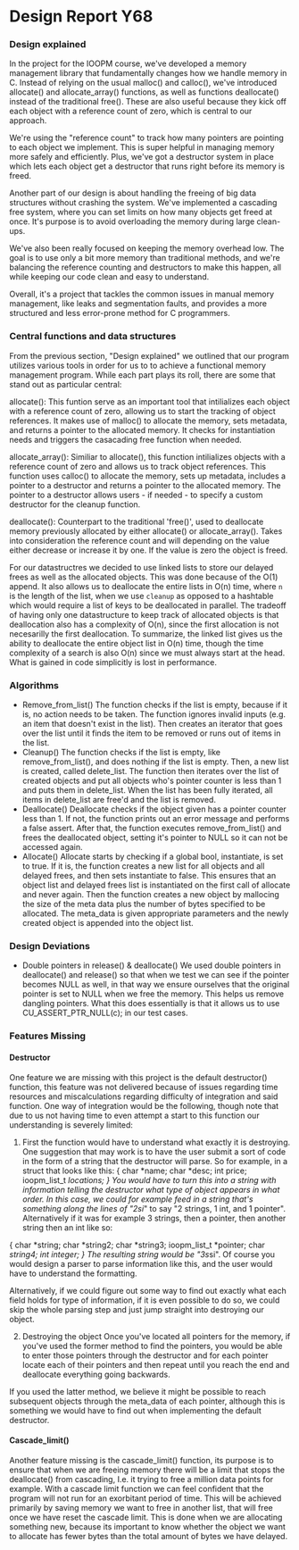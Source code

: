 # Design Report Y68

### Design explained
In the project for the IOOPM course, we've developed a memory management library that fundamentally changes how we handle memory in C. Instead of relying on the usual malloc() and calloc(), we've introduced allocate() and allocate_array() functions, as well as functions deallocate() instead of the traditional free(). These are also useful because they kick off each object with a reference count of zero, which is central to our approach.

We're using the "reference count" to track how many pointers are pointing to each object we implement. This is super helpful in managing memory more safely and efficiently. Plus, we've got a destructor system in place which lets each object get a destructor that runs right before its memory is freed.

Another part of our design is about handling the freeing of big data structures without crashing the system. We've implemented a cascading free system, where you can set limits on how many objects get freed at once. It's purpose is to avoid overloading the memory during large clean-ups.

We've also been really focused on keeping the memory overhead low. The goal is to use only a bit more memory than traditional methods, and we're balancing the reference counting and destructors to make this happen, all while keeping our code clean and easy to understand.

Overall, it's a project that tackles the common issues in manual memory management, like leaks and segmentation faults, and provides a more structured and less error-prone method for C programmers. 

### Central functions and data structures 

From the previous section, "Design explained" we outlined that our program utilizes various tools in order for us to to achieve a functional memory management program. While each part plays its roll, there are some that stand out as particular central: 

allocate(): 
This funtion serve as an important tool that intilializes each object with a reference count of zero, allowing us to start the tracking of object references. It makes use of malloc() to allocate the memory, sets metadata, and returns a pointer to the allocated memory. It checks for instantiation needs and triggers the casacading free function when needed.

allocate_array(): 
Similiar to allocate(), this function intilializes objects with a reference count of zero and allows us to track object references. This function uses calloc() to allocate the memory, sets up metadata, includes a pointer to a destructor and returns a pointer to the allocated memory. The pointer to a destructor allows users - if needed - to specify a custom destructor for the cleanup function.

deallocate(): 
Counterpart to the traditional 'free()', used to deallocate memory previously allocated by either allocate() or allocate_array(). Takes into consideration the reference count and will depending on the value either decrease or increase it by one. If the value is zero the object is freed.

For our datastructres we decided to use linked lists to store our delayed frees as well as the allocated objects. This was done because of the O(1) append. It also allows us to deallocate the entire lists in O(n) time, where `n` is the length of the list, when we use `cleanup` as opposed to a hashtable which would require a list of keys to be deallocated in parallel. The tradeoff of having only one datastructure to keep track of allocated objects is that deallocation also has a complexity of O(n), since the first allocation is not necesarilly the first deallocation. To summarize, the linked list gives us the ability to deallocate the entire object list in O(n) time, though the time complexity of a search is also O(n) since we must always start at the head. What is gained in code simplicitly is lost in performance. 

### Algorithms
- Remove_from_list()
The function checks if the list is empty, because if it is, no action needs to be taken. The function ignores invalid inputs (e.g. an item that doesn't exist in the list). Then creates an iterator that goes over the list until it finds the item to be removed or runs out of items in the list.
- Cleanup()
The function checks if the list is empty, like remove_from_list(), and does nothing if the list is empty. Then, a new list is created, called delete_list. The function then iterates over the list of created objects and put all objects who's pointer counter is less than 1 and puts them in delete_list. When the list has been fully iterated, all items in delete_list are free'd and the list is removed.
- Deallocate()
Deallocate checks if the object given has a pointer counter less than 1. If not, the function prints out an error message and performs a false assert. After that, the function executes remove_from_list() and frees the deallocated object, setting it's pointer to NULL so it can not be accessed again.
- Allocate()
Allocate starts by checking if a global bool, instantiate, is set to true. If it is, the function creates a new list for all objects and all delayed frees, and then sets instantiate to false. This ensures that an object list and delayed frees list is instantiated on the first call of allocate and never again. Then the function creates a new object by mallocing the size of the meta data plus the number of bytes specified to be allocated. The meta_data is given appropriate parameters and the newly created object is appended into the object list. 


### Design Deviations
- Double pointers in release() & deallocate()
We used double pointers in deallocate() and release() so that when we test we can see if the pointer becomes NULL as well, in that way we ensure ourselves that the original pointer is set to NULL when we free the memory. This helps us remove dangling pointers. What this does essentially is that it allows us to use CU_ASSERT_PTR_NULL(c); in our test cases. 

### Features Missing
#### Destructor 
One feature we are missing with this project is the default destructor() function, this feature was not delivered because of issues regarding time resources and miscalculations regarding difficulty of integration and said function. One way of integration would be the following, though note that due to us not having time to even attempt a start to this function our understanding is severely limited:

1. First the function would have to understand what exactly it is destroying. One suggestion that may work is to have the user submit a sort of code in the form of a string that the destructor will parse. So for example, in a struct that looks like this:
{
    char *name;
    char *desc;
    int price;
    ioopm_list_t *locations;
}
You would have to turn this into a string with information telling the destructor what type of object appears in what order. In this case, we could for example feed in a string that's something along the lines of "2si*" to say "2 strings, 1 int, and 1 pointer". Alternatively if it was for example 3 strings, then a pointer, then another string then an int like so:

{
    char *string;
    char *string2;
    char *string3;
    ioopm_list_t *pointer;
    char *string4;
    int integer;
}
The resulting string would be "3s*si". Of course you would design a parser to parse information like this, and the user would have to understand the formatting.

Alternatively, if we could figure out some way to find out exactly what each field holds for type of information, if it is even possible to do so, we could skip the whole parsing step and just jump straight into destroying our object.

2. Destroying the object
Once you've located all pointers for the memory, if you've used the former method to find the pointers, you would be able to enter those pointers through the destructor and for each pointer locate each of their pointers and then repeat until you reach the end and deallocate everything going backwards. 

If you used the latter method, we believe it might be possible to reach subsequent objects through the meta_data of each pointer, although this is something we would have to find out when implementing the default destructor.

#### Cascade_limit()
Another feature missing is the cascade_limit() function, its purpose is to ensure that when we are freeing memory there will be a limit that stops the deallocate() from cascading, I.e. it trying to free a million data points for example. With a cascade limit function we can feel confident that the program will not run for an exorbitant period of time. This will be achieved primarily by saving memory we want to free in another list, that will free once we have reset the cascade limit. This is done when we are allocating something new, because its important to know whether the object we want to allocate has fewer bytes than the total amount of bytes we have delayed.
